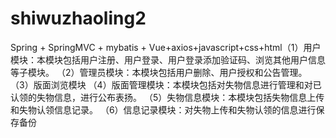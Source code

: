 # shiwuzhaoling2
Spring + SpringMVC + mybatis + Vue+axios+javascript+css+html（1）用户模块：本模块包括用户注册、用户登录、用户登录添加验证码、浏览其他用户信息等子模块。 （2）管理员模块：本模块包括用户删除、用户授权和公告管理。 （3）版面浏览模块 （4）版面管理模块：本模块包括对失物信息进行管理和对已认领的失物信息，进行公布表扬。 （5）失物信息模块：本模块包括失物信息上传和失物认领信息记录。 （6）信息记录模块：对失物上传和失物认领的信息进行保存备份
